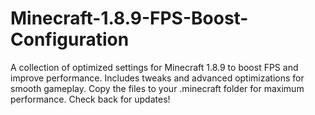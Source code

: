 # Minecraft-1.8.9-FPS-Boost-Configuration
A collection of optimized settings for Minecraft 1.8.9 to boost FPS and improve performance. Includes tweaks and advanced optimizations for smooth gameplay. Copy the files to your .minecraft folder for maximum performance. Check back for updates!
